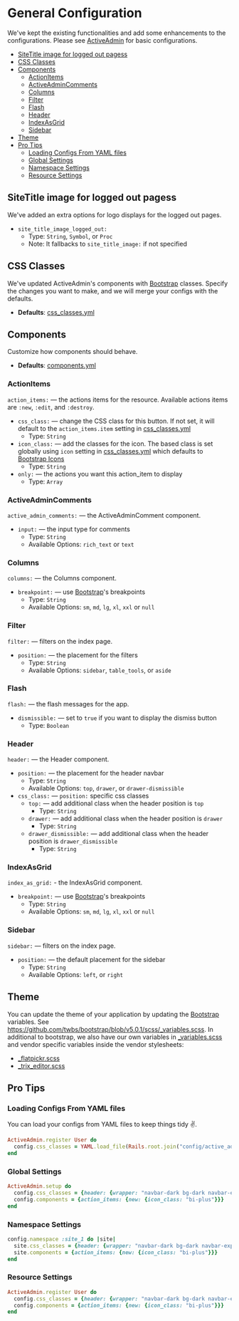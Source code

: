 [ActiveAdmin]: https://activeadmin.info/1-general-configuration.html
[Bootstrap]: https://getbootstrap.com/docs/5.0/getting-started/introduction/
[Bootstrap Icons]: https://icons.getbootstrap.com/
[css_classes.yml]: ../lib/active_admin_bootstrap/fixtures/css_classes.yml
[components.yml]: ../lib/active_admin_bootstrap/fixtures/components.yml
[_variables.scss]: ../app/assets/stylesheets/active_admin_bootstrap/meta/_variables.scss
[_flatpickr.scss]: ../app/assets/stylesheets/active_admin_bootstrap/vendors/_flatpickr.scss
[_trix_editor.scss]: ../app/assets/stylesheets/active_admin_bootstrap/vendors/_trix_editor.scss

# General Configuration <!-- omit in toc -->
We've kept the existing functionalities and add some enhancements to the configurations. Please see [ActiveAdmin] for basic configurations.

- [SiteTitle image for logged out pagess](#sitetitle-image-for-logged-out-pagess)
- [CSS Classes](#css-classes)
- [Components](#components)
  - [ActionItems](#actionitems)
  - [ActiveAdminComments](#activeadmincomments)
  - [Columns](#columns)
  - [Filter](#filter)
  - [Flash](#flash)
  - [Header](#header)
  - [IndexAsGrid](#indexasgrid)
  - [Sidebar](#sidebar)
- [Theme](#theme)
- [Pro Tips](#pro-tips)
  - [Loading Configs From YAML files](#loading-configs-from-yaml-files)
  - [Global Settings](#global-settings)
  - [Namespace Settings](#namespace-settings)
  - [Resource Settings](#resource-settings)

## SiteTitle image for logged out pagess
We've added an extra options for logo displays for the logged out pages.
- `site_title_image_logged_out:`
  - Type: `String`, `Symbol`, or `Proc`
  - Note: It fallbacks to `site_title_image:` if not specified

## CSS Classes
We've updated ActiveAdmin's components with [Bootstrap] classes. Specify the changes you want to make, and we will merge your configs with the defaults.

- **Defaults**: [css_classes.yml]

## Components
Customize how components should behave.

- **Defaults**: [components.yml]

### ActionItems
`action_items:` — the actions items for the resource. Available actions items are `:new`, `:edit`, and `:destroy`.

- `css_class:` — change the CSS class for this button. If not set, it will default to the `action_items.item` setting in [css_classes.yml]
  - Type: `String`
- `icon_class:` — add the classes for the icon. The based class is set globally using `icon` setting in [css_classes.yml] which defaults to [Bootstrap Icons]
  - Type: `String`
- `only:` — the actions you want this action_item to display
  - Type: `Array`

### ActiveAdminComments
`active_admin_comments:` — the ActiveAdminComment component.

- `input:` — the input type for comments
  - Type: `String`
  - Available Options: `rich_text` or `text`

### Columns
`columns:` — the Columns component.

- `breakpoint:` — use [Bootstrap]'s breakpoints
  - Type: `String`
  - Available Options: `sm`, `md`, `lg`, `xl`, `xxl` or `null`

### Filter
`filter:` — filters on the index page.

- `position:` — the placement for the filters
  - Type: `String`
  - Available Options: `sidebar`, `table_tools`, or `aside`

### Flash
`flash:` — the flash messages for the app.

- `dismissible:` — set to `true` if you want to display the dismiss button
  - Type: `Boolean`

### Header
`header:` — the Header component.

- `position:` — the placement for the header navbar
  - Type: `String`
  - Available Options: `top`, `drawer`, or `drawer-dismissible`
- `css_class:` — `position:` specific css classes
  - `top:` — add additional class when the header position is `top`
    - Type: `String`
  - `drawer:` — add additional class when the header position is `drawer`
    - Type: `String`
  - `drawer_dismissible:` — add additional class when the header position is `drawer_dismissible`
    - Type: `String`

### IndexAsGrid
`index_as_grid:` - the IndexAsGrid component.

- `breakpoint:` — use [Bootstrap]'s breakpoints
  - Type: `String`
  - Available Options: `sm`, `md`, `lg`, `xl`, `xxl` or `null`

### Sidebar
`sidebar:` — filters on the index page.

- `position:` — the default placement for the sidebar
  - Type: `String`
  - Available Options: `left`, or `right`

## Theme
You can update the theme of your application by updating the [Bootstrap] variables. See https://github.com/twbs/bootstrap/blob/v5.0.1/scss/_variables.scss.
In additional to bootstrap, we also have our own variables in [_variables.scss] and vendor specific variables inside the vendor stylesheets:
- [_flatpickr.scss]
- [_trix_editor.scss]

## Pro Tips
### Loading Configs From YAML files
You can load your configs from YAML files to keep things tidy ✌️.

```ruby
ActiveAdmin.register User do
  config.css_classes = YAML.load_file(Rails.root.join("config/active_admin_bootstrap/users/css_classes.yml").to_s)
end
```

### Global Settings
```ruby
ActiveAdmin.setup do
  config.css_classes = {header: {wrapper: "navbar-dark bg-dark navbar-expand-lg"}}
  config.components = {action_items: {new: {icon_class: "bi-plus"}}}
end
```

### Namespace Settings
```ruby
config.namespace :site_1 do |site|
  site.css_classes = {header: {wrapper: "navbar-dark bg-dark navbar-expand-lg"}}
  site.components = {action_items: {new: {icon_class: "bi-plus"}}}
end
```

### Resource Settings
```ruby
ActiveAdmin.register User do
  config.css_classes = {header: {wrapper: "navbar-dark bg-dark navbar-expand-lg"}}
  config.components = {action_items: {new: {icon_class: "bi-plus"}}}
end
```